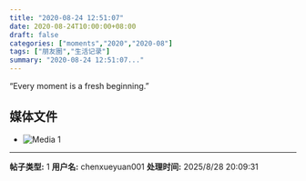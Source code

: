 ```yaml
---
title: "2020-08-24 12:51:07"
date: 2020-08-24T10:00:00+08:00
draft: false
categories: ["moments","2020","2020-08"]
tags: ["朋友圈","生活记录"]
summary: "2020-08-24 12:51:07..."
---
```


“Every moment is a fresh beginning.”

## 媒体文件

- ![Media 1](/Moments/photos/2020-08-24/202008241251070.jpg)

---

**帖子类型:** 1
**用户名:** chenxueyuan001
**处理时间:** 2025/8/28 20:09:31
